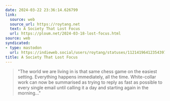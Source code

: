 ```yaml
---
date: 2024-03-22 23:36:14.626799
link:
  source: web
  source_url: https://roytang.net
  text: A Society That Lost Focus
  url: https://ploum.net/2024-03-18-lost-focus.html
source: web
syndicated:
- type: mastodon
  url: https://indieweb.social/users/roytang/statuses/112141964123543970
title: A Society That Lost Focus
---
```


> "The world we are living in is that same chess game on the easiest setting. Everything happens immediately, all the time. White-collar work can now be summarised as trying to reply as fast as possible to every single email until calling it a day and starting again in the morning..."